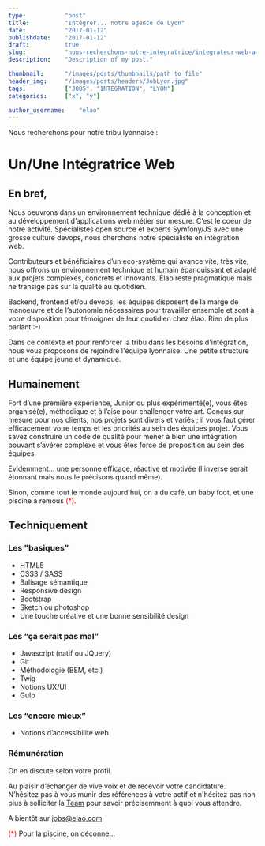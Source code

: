 ```yaml
---
type:           "post"
title:          "Intégrer... notre agence de Lyon"
date:           "2017-01-12"
publishdate:    "2017-01-12"
draft:          true
slug:           "nous-recherchons-notre-integratrice/integrateur-web-a-lyon"
description:    "Description of my post."

thumbnail:      "/images/posts/thumbnails/path_to_file"
header_img:     "/images/posts/headers/JobLyon.jpg"
tags:           ["JOBS", "INTEGRATION", "LYON"]
categories:     ["x", "y"]

author_username:    "elao"
---
```


Nous recherchons pour notre tribu lyonnaise :

# Un/Une Intégratrice Web 


## En bref,
Nous oeuvrons dans un environnement technique dédié à la conception et au développement d’applications web métier sur mesure. C’est le coeur de notre activité.
Spécialistes open source et experts Symfony/JS avec une grosse culture devops, nous cherchons notre spécialiste en intégration web.

Contributeurs et bénéficiaires d’un eco-système qui avance vite, très vite, nous offrons un environnement technique et humain épanouissant et adapté aux projets complexes, concrets et innovants. Élao reste pragmatique mais ne transige pas sur la qualité au quotidien.

Backend, frontend et/ou devops, les équipes disposent de la marge de manoeuvre et de l’autonomie nécessaires pour travailler ensemble et sont à votre disposition pour témoigner de leur quotidien chez élao. 
Rien de plus parlant :-)

Dans ce contexte et pour renforcer la tribu dans les besoins d'intégration, nous vous proposons de rejoindre  l'équipe lyonnaise. Une petite structure et une équipe jeune et dynamique.

## Humainement

Fort d’une première expérience, Junior ou plus expérimenté(e), vous êtes organisé(e), méthodique et à l’aise pour challenger votre art. Conçus sur mesure pour nos clients, nos projets sont divers et variés ; il vous faut gérer efficacement votre temps et les priorités au sein des équipes projet.
Vous savez construire un code de qualité pour mener à bien une intégration pouvant s’avérer complexe et vous êtes force de proposition au sein des équipes.

Evidemment... une personne efficace, réactive et motivée (l'inverse serait étonnant mais nous le précisons quand même).

Sinon, comme tout le monde aujourd'hui, on a du café, un baby foot, et une piscine à remous <FONT color="red">(*)</FONT>.

## Techniquement

### Les "basiques" 
* HTML5
* CSS3 / SASS
* Balisage sémantique
* Responsive design
* Bootstrap
* Sketch ou photoshop
* Une touche créative et une bonne sensibilité design

### Les “ça serait pas mal” 
* Javascript (natif ou JQuery)
* Git
* Méthodologie (BEM, etc.)
* Twig
* Notions UX/UI
* Gulp

### Les “encore mieux”
* Notions d’accessibilité web


### Rémunération
On en discute selon votre profil.

Au plaisir d’échanger de vive voix et de recevoir votre candidature. 
N’hésitez pas à vous munir des références à votre actif et n'hésitez pas non plus à solliciter la [Team](https://www.elao.com/fr/la-tribu) pour savoir précisémment à quoi vous attendre.

A bientôt sur jobs@elao.com

<FONT color="red">(*)</FONT> Pour la piscine, on déconne...